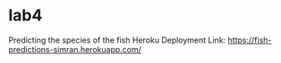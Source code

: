 # lab4
Predicting the species of the fish
Heroku Deployment Link: https://fish-predictions-simran.herokuapp.com/
